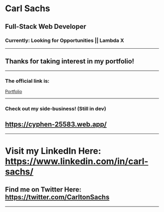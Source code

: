 # Carl Sachs
## Full-Stack Web Developer
### Currently: Looking for Opportunities || Lambda X

----

## Thanks for taking interest in my portfolio!

----

### The official link is:
<div><a href="carlsachs.com">Portfolio</a></div>

-----

### Check out my side-business! (Still in dev)
## https://cyphen-25583.web.app/

-----

# Visit my LinkedIn Here: https://www.linkedin.com/in/carl-sachs/
## Find me on Twitter Here: https://twitter.com/CarltonSachs

-----
